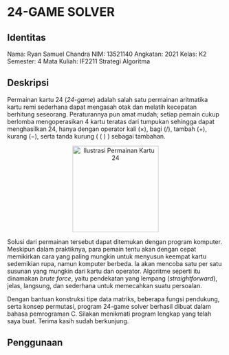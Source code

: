 # 24-GAME SOLVER
## Identitas
Nama: Ryan Samuel Chandra
NIM: 13521140
Angkatan: 2021
Kelas: K2
Semester: 4
Mata Kuliah: IF2211 Strategi Algoritma

## Deskripsi
Permainan kartu 24 (_24_-_game_) adalah salah satu permainan aritmatika kartu remi sederhana dapat mengasah otak dan melatih kecepatan berhitung seseorang. Peraturannya pun amat mudah; setiap pemain cukup berlomba mengoperasikan 4 kartu teratas dari tumpukan sehingga dapat menghasilkan 24, hanya dengan operator kali (×), bagi (/), tambah (+), kurang (−), serta tanda kurung ( ( ) ) sebagai tambahan.

<p align="center">
  <img width="200" src="https://1.bp.blogspot.com/-e_OgNQXnntQ/Xob-RfKhAGI/AAAAAAAABaI/lIOuyli7sL87hC8bYWWLfn1HqRZ33BESACLcBGAsYHQ/s640/make%2Bit%2B24.png" alt="Ilustrasi Permainan Kartu 24">
</p>
  
Solusi dari permainan tersebut dapat ditemukan dengan program komputer. Meskipun dalam praktiknya, para pemain tentu akan dengan cepat memikirkan cara yang paling mungkin untuk menyusun keempat kartu sedemikian rupa, namun komputer berbeda. Ia akan mencoba satu per satu susunan yang mungkin dari kartu dan operator. Algoritme seperti itu dinamakan _brute force_, yaitu pendekatan yang lempang (_straightforward_), jelas, langsung, dan sederhana untuk memecahkan suatu persoalan.

Dengan bantuan konstruksi tipe data matriks, beberapa fungsi pendukung, serta konsep permutasi, program 24-game solver berhasil dibuat dalam bahasa pemrograman C. Silakan menikmati program lengkap yang telah saya buat. Terima kasih sudah berkunjung.


## Penggunaan
